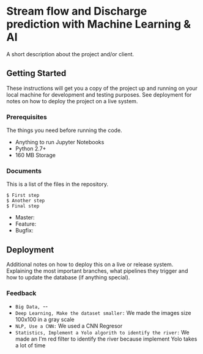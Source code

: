 # Stream flow and Discharge prediction with Machine Learning \& AI

A short description about the project and/or client.

## Getting Started

These instructions will get you a copy of the project up and running on your local machine for development and testing purposes. See deployment for notes on how to deploy the project on a live system.

### Prerequisites

The things you need before running the code.

* Anything to run Jupyter Notebooks
* Python 2.7+
* 160 MB Storage

### Documents

This is a list of the files in the repository.

```
$ First step
$ Another step
$ Final step
```
* Master:
* Feature:
* Bugfix:



## Deployment

Additional notes on how to deploy this on a live or release system. Explaining the most important branches, what pipelines they trigger and how to update the database (if anything special).


### Feedback

* ```Big Data, ```--
* ```Deep Learning, Make the dataset smaller:```
We made the images size 100x100 in a gray scale
* ```NLP, Use a CNN:```
We used a CNN Regresor
* ```Statistics, Implement a Yolo algorith to identify the river:```
We made an I'm red filter to identify the river because implement Yolo takes a lot of time


